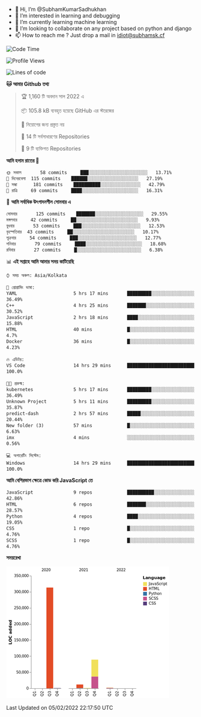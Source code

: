 - 👋 Hi, I’m @SubhamKumarSadhukhan
- 👀 I’m interested in learning and debugging
- 🌱 I’m currently learning machine learning
- 💞️ I’m looking to collaborate on any project based on python and django
- 📫 How to reach me ?
      Just drop a mail in idiot@subhamsk.cf

<!---
SubhamKumarSadhukhan/SubhamKumarSadhukhan is a ✨ special ✨ repository because its `README.md` (this file) appears on your GitHub profile.
You can click the Preview link to take a look at your changes.
--->


<!--START_SECTION:waka-->
![Code Time](http://img.shields.io/badge/Code%20Time-151%20hrs%2012%20mins-blue)

![Profile Views](http://img.shields.io/badge/%E0%A6%AA%E0%A7%8D%E0%A6%B0%E0%A7%8B%E0%A6%AB%E0%A6%BE%E0%A6%87%E0%A6%B2%20%E0%A6%A6%E0%A6%B0%E0%A7%8D%E0%A6%B6%E0%A6%A8-8-blue)

![Lines of code](https://img.shields.io/badge/%E0%A6%B9%E0%A7%8D%E0%A6%AF%E0%A6%BE%E0%A6%B2%E0%A7%8B%20%E0%A6%93%E0%A6%AF%E0%A6%BC%E0%A6%BE%E0%A6%B0%E0%A7%8D%E0%A6%B2%E0%A7%8D%E0%A6%A1%20%E0%A6%A5%E0%A7%87%E0%A6%95%E0%A7%87%20%E0%A6%86%E0%A6%AE%E0%A6%BF%20%E0%A6%B2%E0%A6%BF%E0%A6%96%E0%A7%87%E0%A6%9B%E0%A6%BF-418%20Thousand%20%E0%A6%95%E0%A7%8B%E0%A6%A1%E0%A7%87%E0%A6%B0%20%E0%A6%B2%E0%A6%BE%E0%A6%87%E0%A6%A8-blue)

**🐱 আমার Github তথ্য** 

> 🏆 1,160 টি অবদান সাল 2022 এ
 > 
> 📦 105.8 kB ব্যবহৃত হয়েছে GitHub এর স্টরেজের 
 > 
> 🚫 নিয়োগের জন্য প্রস্তুত নয়
 > 
> 📜 14 টি সর্বসাধারণের Repositories 
 > 
> 🔑 9 টি ব্যক্তিগত Repositories  
 > 
**আমি হলাম রাতের 🦉** 

```text
🌞 সকাল       58 commits     ███░░░░░░░░░░░░░░░░░░░░░░   13.71% 
🌆 দিনেরবেলা  115 commits    ██████░░░░░░░░░░░░░░░░░░░   27.19% 
🌃 সন্ধা      181 commits    ██████████░░░░░░░░░░░░░░░   42.79% 
🌙 রাত্রি     69 commits     ████░░░░░░░░░░░░░░░░░░░░░   16.31%

```
📅 **আমি সর্বাধিক উৎপাদনশীল সোমবার এ** 

```text
সোমবার       125 commits    ███████░░░░░░░░░░░░░░░░░░   29.55% 
মঙ্গলবার     42 commits     ██░░░░░░░░░░░░░░░░░░░░░░░   9.93% 
বুধবার       53 commits     ███░░░░░░░░░░░░░░░░░░░░░░   12.53% 
বৃহস্পতিবার  43 commits     ██░░░░░░░░░░░░░░░░░░░░░░░   10.17% 
শুক্রবার     54 commits     ███░░░░░░░░░░░░░░░░░░░░░░   12.77% 
শনিবার       79 commits     ████░░░░░░░░░░░░░░░░░░░░░   18.68% 
রবিবার       27 commits     █░░░░░░░░░░░░░░░░░░░░░░░░   6.38%

```


📊 **এই সপ্তাহে আমি আমার সময় কাটিয়েছি** 

```text
⌚︎ সময় অঞ্চল: Asia/Kolkata

💬 প্রোগ্রামিং ভাষা: 
YAML                     5 hrs 17 mins       █████████░░░░░░░░░░░░░░░░   36.49% 
C++                      4 hrs 25 mins       ███████░░░░░░░░░░░░░░░░░░   30.52% 
JavaScript               2 hrs 18 mins       ████░░░░░░░░░░░░░░░░░░░░░   15.88% 
HTML                     40 mins             █░░░░░░░░░░░░░░░░░░░░░░░░   4.7% 
Docker                   36 mins             █░░░░░░░░░░░░░░░░░░░░░░░░   4.23%

🔥 এডিটর: 
VS Code                  14 hrs 29 mins      █████████████████████████   100.0%

🐱‍💻 প্রকল্ম: 
kubernetes               5 hrs 17 mins       █████████░░░░░░░░░░░░░░░░   36.49% 
Unknown Project          5 hrs 11 mins       █████████░░░░░░░░░░░░░░░░   35.87% 
predict-dash             2 hrs 57 mins       █████░░░░░░░░░░░░░░░░░░░░   20.44% 
New folder (3)           57 mins             █░░░░░░░░░░░░░░░░░░░░░░░░   6.63% 
imx                      4 mins              ░░░░░░░░░░░░░░░░░░░░░░░░░   0.56%

💻 অপারেটিং সিস্টেম: 
Windows                  14 hrs 29 mins      █████████████████████████   100.0%

```

**আমি বেশিরভাগ ক্ষেত্রে কোড করি JavaScript তে** 

```text
JavaScript               9 repos             ██████████░░░░░░░░░░░░░░░   42.86% 
HTML                     6 repos             ███████░░░░░░░░░░░░░░░░░░   28.57% 
Python                   4 repos             ████░░░░░░░░░░░░░░░░░░░░░   19.05% 
CSS                      1 repo              █░░░░░░░░░░░░░░░░░░░░░░░░   4.76% 
SCSS                     1 repo              █░░░░░░░░░░░░░░░░░░░░░░░░   4.76%

```


**সময়রেখা**

![Chart not found](https://raw.githubusercontent.com/SubhamKumarSadhukhan/SubhamKumarSadhukhan/main/charts/bar_graph.png) 


 Last Updated on 05/02/2022 22:17:50 UTC
<!--END_SECTION:waka-->
